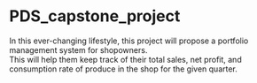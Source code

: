 # PDS_capstone_project

In this ever-changing lifestyle, this project will propose a portfolio management system for shopowners.
<br>
This will help them keep track of their total sales, net profit, and consumption rate of produce in the shop for the given quarter.
